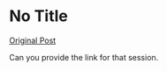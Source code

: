 # No Title

[Original Post](https://discourse.onlinedegree.iitm.ac.in/t/166576/19)

<p>Can you provide the link for that session.</p>